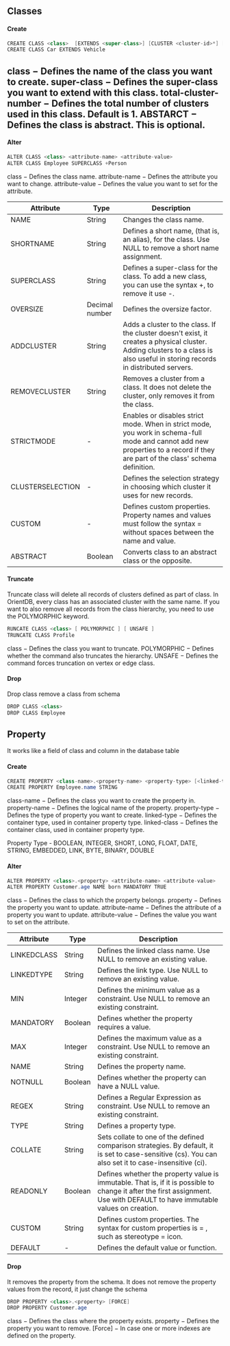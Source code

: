 ## Classes
#### Create
```java
CREATE CLASS <class>  [EXTENDS <super-class>] [CLUSTER <cluster-id>*] [CLUSTERS <total-cluster-number>] [ABSTRACT]
CREATE CLASS Car EXTENDS Vehicle 
```
class − Defines the name of the class you want to create.
super-class − Defines the super-class you want to extend with this class.
total-cluster-number − Defines the total number of clusters used in this class. Default is 1.
ABSTARCT − Defines the class is abstract. This is optional.
---

#### Alter
```java
ALTER CLASS <class> <attribute-name> <attribute-value> 
ALTER CLASS Employee SUPERCLASS +Person 
```
class − Defines the class name.
attribute-name − Defines the attribute you want to change.
attribute-value − Defines the value you want to set for the attribute.

Attribute | Type | Description
--------|--------|--------
NAME | String | Changes the class name.
SHORTNAME | String | Defines a short name, (that is, an alias), for the class. Use NULL to remove a short name assignment.
SUPERCLASS | String | Defines a super-class for the class. To add a new class, you can use the syntax +<class>, to remove it use -<class>.
OVERSIZE | Decimal number | Defines the oversize factor.
ADDCLUSTER | String | Adds a cluster to the class. If the cluster doesn't exist, it creates a physical cluster. Adding clusters to a class is also useful in storing records in distributed servers.
REMOVECLUSTER | String | Removes a cluster from a class. It does not delete the cluster, only removes it from the class.
STRICTMODE | - | Enables or disables strict mode. When in strict mode, you work in schema-full mode and cannot add new properties to a record if they are part of the class' schema definition.
CLUSTERSELECTION | - | Defines the selection strategy in choosing which cluster it uses for new records.
CUSTOM | - | Defines custom properties. Property names and values must follow the syntax <propertyname>=<value> without spaces between the name and value.
ABSTRACT | Boolean | Converts class to an abstract class or the opposite.

#### Truncate
Truncate class will delete all records of clusters defined as part of class. 
In OrientDB, every class has an associated cluster with the same name. 
If you want to also remove all records from the class hierarchy, you need to use the POLYMORPHIC keyword.
```java
RUNCATE CLASS <class> [ POLYMORPHIC ] [ UNSAFE ]
TRUNCATE CLASS Profile
```
class − Defines the class you want to truncate.
POLYMORPHIC − Defines whether the command also truncates the hierarchy.
UNSAFE − Defines the command forces truncation on vertex or edge class.

#### Drop
Drop class remove a class from schema
```java
DROP CLASS <class> 
DROP CLASS Employee
```

## Property
It works like a field of class and column in the database table

#### Create

```java
CREATE PROPERTY <class-name>.<property-name> <property-type> [<linked-type>][ <linked-class>]
CREATE PROPERTY Employee.name STRING
```
class-name − Defines the class you want to create the property in.
property-name − Defines the logical name of the property.
property-type − Defines the type of property you want to create.
linked-type − Defines the container type, used in container property type.
linked-class − Defines the container class, used in container property type.

Property Type - BOOLEAN, INTEGER, SHORT, LONG, FLOAT, DATE, STRING, EMBEDDED, LINK, BYTE, BINARY, DOUBLE

#### Alter
```java
ALTER PROPERTY <class>.<property> <attribute-name> <attribute-value>
ALTER PROPERTY Customer.age NAME born MANDATORY TRUE
```
class − Defines the class to which the property belongs.
property − Defines the property you want to update.
attribute-name − Defines the attribute of a property you want to update.
attribute-value − Defines the value you want to set on the attribute.

Attribute | Type | Description
------|------|------
LINKEDCLASS | String | Defines the linked class name. Use NULL to remove an existing value.
LINKEDTYPE | String | Defines the link type. Use NULL to remove an existing value.
MIN | Integer | Defines the minimum value as a constraint. Use NULL to remove an existing constraint.
MANDATORY | Boolean | Defines whether the property requires a value.
MAX | Integer | Defines the maximum value as a constraint. Use NULL to remove an existing constraint.
NAME | String | Defines the property name.
NOTNULL | Boolean | Defines whether the property can have a NULL value.
REGEX | String | Defines a Regular Expression as constraint. Use NULL to remove an existing constraint.
TYPE | String | Defines a property type.
COLLATE | String | Sets collate to one of the defined comparison strategies. By default, it is set to case-sensitive (cs). You can also set it to case-insensitive (ci).
READONLY | Boolean | Defines whether the property value is immutable. That is, if it is possible to change it after the first assignment. Use with DEFAULT to have immutable values on creation.
CUSTOM | String | Defines custom properties. The syntax for custom properties is <custom-name> = <custom-value>, such as stereotype = icon.
DEFAULT | - | Defines the default value or function.

#### Drop
It removes the property from the schema. It does not remove the property values from the record, it just change the schema
```java
DROP PROPERTY <class>.<property> [FORCE] 
DROP PROPERTY Customer.age 
```
class − Defines the class where the property exists.
property − Defines the property you want to remove.
[Force] − In case one or more indexes are defined on the property.